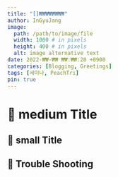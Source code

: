 ```yaml
---
title: "[]₩₩₩₩₩₩₩₩"
author: InGyuJang
image:
  path: /path/to/image/file
  width: 1000 # in pixels
  height: 400 # in pixels
  alt: image alternative text
date: 2022-₩₩-₩₩ ₩₩:₩₩:20 +0900
categories: [Blogging, Greetings]
tags: [세미나, PeachTri]
pin: true
---
```


# 📌 medium Title

## 📎 small Title

## 🤦 Trouble Shooting
